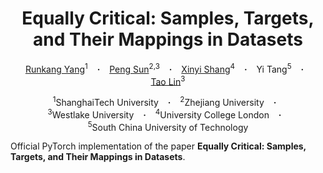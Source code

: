 
<h1 align="center"> Equally Critical: Samples, Targets, and Their Mappings in Datasets </h1>

<p align="center">
  <a href="https://rankyer.github.io/" target="_blank">Runkang&nbsp;Yang</a><sup>1</sup> &ensp; <b>&middot;</b> &ensp; 
  <a href="https://sp12138.github.io/" target="_blank">Peng&nbsp;Sun</a><sup>2,3</sup> &ensp; <b>&middot;</b> &ensp; 
  <a href="https://shangxinyi.github.io/" target="_blank">Xinyi&nbsp;Shang</a><sup>4</sup> &ensp; <b>&middot;</b> &ensp; 
  Yi&nbsp;Tang<sup>5</sup> &ensp; <b>&middot;</b> &ensp; 
  <a href="https://tlin-taolin.github.io/" target="_blank">Tao&nbsp;Lin</a><sup>3</sup>
</p>
<p align="center">
  <sup>1</sup>ShanghaiTech&nbsp;University &ensp; <b>&middot;</b> &ensp;
  <sup>2</sup>Zhejiang&nbsp;University &ensp; <b>&middot;</b> &ensp;
  <sup>3</sup>Westlake&nbsp;University &ensp; <b>&middot;</b> &ensp;
  <sup>4</sup>University&nbsp;College&nbsp;London &ensp; <b>&middot;</b> &ensp;
  <sup>5</sup>South&nbsp;China&nbsp;University&nbsp;of&nbsp;Technology
</p>

Official PyTorch implementation of the paper **Equally Critical: Samples, Targets, and Their Mappings in Datasets**.
